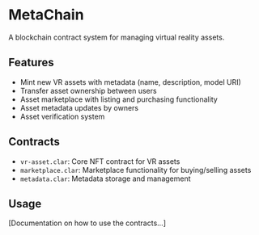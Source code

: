 # MetaChain
A blockchain contract system for managing virtual reality assets.

## Features
- Mint new VR assets with metadata (name, description, model URI)
- Transfer asset ownership between users
- Asset marketplace with listing and purchasing functionality
- Asset metadata updates by owners
- Asset verification system

## Contracts
- `vr-asset.clar`: Core NFT contract for VR assets
- `marketplace.clar`: Marketplace functionality for buying/selling assets
- `metadata.clar`: Metadata storage and management

## Usage
[Documentation on how to use the contracts...]
